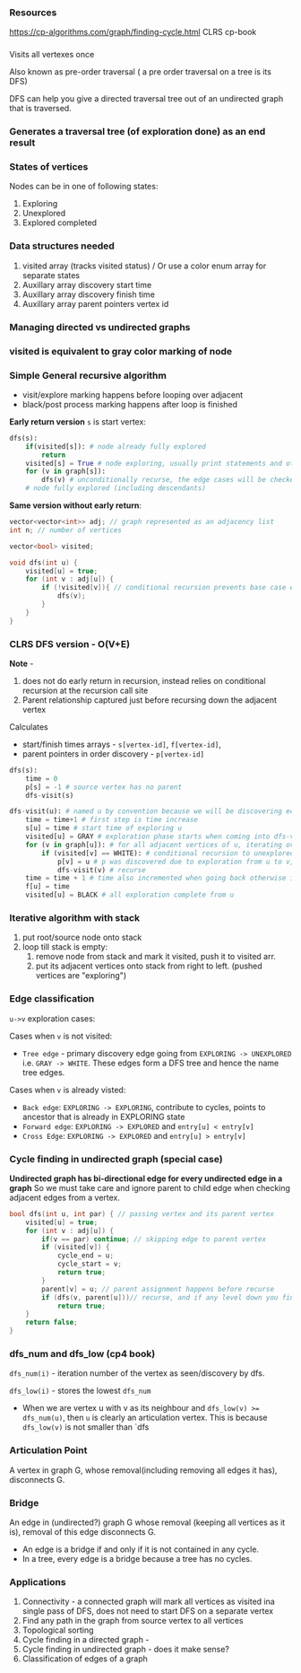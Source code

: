 

### Resources

https://cp-algorithms.com/graph/finding-cycle.html
CLRS
cp-book

### 
Visits all vertexes once

Also known as pre-order traversal ( a pre order traversal on a tree is its DFS)

DFS can help you give a directed traversal tree out of an undirected graph that is traversed.


### Generates a traversal tree (of exploration done) as an end result

### States of vertices
Nodes can be in one of following states:
1. Exploring
2. Unexplored
3. Explored completed

### Data structures needed

1. visited array (tracks visited status) / Or use a color enum array for separate states
2. Auxillary array discovery start time
3. Auxillary array discovery finish time
4. Auxillary array parent pointers vertex id

### Managing directed vs undirected graphs

### visited is equivalent to gray color marking of node


### Simple General recursive algorithm

* visit/explore marking happens before looping over adjacent
* black/post process marking happens after loop is finished

**Early return version**
`s` is start vertex:
```py
dfs(s):
    if(visited[s]): # node already fully explored
        return
    visited[s] = True # node exploring, usually print statements and other first processing stuff goes here
    for (v in graph[s]):
        dfs(v) # unconditionally recurse, the edge cases will be checked via early return
    # node fully explored (including descendants)
```

**Same version without early return**:
```cpp
vector<vector<int>> adj; // graph represented as an adjacency list
int n; // number of vertices

vector<bool> visited;

void dfs(int u) {
    visited[u] = true;
    for (int v : adj[u]) {
        if (!visited[v]){ // conditional recursion prevents base case early return at start of function
            dfs(v);
        }
    }
}
```

### CLRS DFS version - O(V+E)

**Note** -
1. does not do early return in recursion, instead relies on conditional recursion at the recursion call site
2. Parent relationship captured just before recursing down the adjacent vertex
   
Calculates
* start/finish times arrays - `s[vertex-id]`, `f[vertex-id]`, 
* parent pointers in order discovery - `p[vertex-id]`

```py
dfs(s):
    time = 0
    p[s] = -1 # source vertex has no parent
    dfs-visit(s)

dfs-visit(u): # named u by convention because we will be discovering edges from u to v i.e. u -> v
    time = time+1 # first step is time increase
    s[u] = time # start time of exploring u
    visited[u] = GRAY # exploration phase starts when coming into dfs-visit procedure
    for (v in graph[u]): # for all adjacent vertices of u, iterating over all edges from u
        if (visited[v] == WHITE): # conditional recursion to unexplored vertices, since we don't have early return
            p[v] = u # p was discovered due to exploration from u to v, done before recursing
            dfs-visit(v) # recurse
    time = time + 1 # time also incremented when going back otherwise it will have same time as entring/exploring
    f[u] = time
    visited[u] = BLACK # all exploration complete from u
```

### Iterative algorithm with stack

1. put root/source node onto stack
2. loop till stack is empty:
   1. remove node from stack and mark it visited, push it to visited arr.
   2. put its adjacent vertices onto stack from right to left. (pushed vertices are "exploring")

### Edge classification

`u->v` exploration cases:

Cases when `v` is not visited:
* `Tree edge` - primary discovery edge going from `EXPLORING -> UNEXPLORED` i.e. `GRAY -> WHITE`. These edges form a DFS tree and hence the name tree edges.

Cases when `v` is already visted:
* `Back edge`: `EXPLORING -> EXPLORING`, contribute to cycles, points to ancestor that is already in EXPLORING state
* `Forward edge`: `EXPLORING -> EXPLORED` and `entry[u] < entry[v]`
* `Cross Edge`: `EXPLORING -> EXPLORED` and `entry[u] > entry[v]`

### Cycle finding in undirected graph (special case)

**Undirected graph has bi-directional edge for every undirected edge in a graph**
So we must take care and ignore parent to child edge when checking adjacent edges from a vertex.

```cpp
bool dfs(int u, int par) { // passing vertex and its parent vertex
    visited[u] = true;
    for (int v : adj[u]) {
        if(v == par) continue; // skipping edge to parent vertex
        if (visited[v]) {
            cycle_end = u;
            cycle_start = v;
            return true;
        }
        parent[v] = u; // parent assignment happens before recurse
        if (dfs(v, parent[u]))// recurse, and if any level down you find a cycle, whole graph has a cycle
            return true;
    }
    return false;
}
```

### dfs_num and dfs_low (cp4 book)

`dfs_num(i)` - iteration number of the vertex as seen/discovery by dfs.

`dfs_low(i)` - stores the lowest `dfs_num` 

* When we are vertex u with v as its neighbour and `dfs_low(v) >= dfs_num(u)`, then `u` is clearly an articulation vertex. This is because `dfs_low(v)` is not smaller than `dfs

### Articulation Point
A vertex in graph G, whose removal(including removing all edges it has), disconnects G.

### Bridge

An edge in (undirected?) graph G whose removal (keeping all vertices as it is), removal of this edge disconnects G.

* An edge is a bridge if and only if it is not contained in any cycle.
* In a tree, every edge is a bridge because a tree has no cycles.

### Applications

1. Connectivity - a connected graph will mark all vertices as visited ina single pass of DFS, does not need to start DFS on a separate vertex
2. Find any path in the graph from source vertex  to all vertices
3. Topological sorting
4. Cycle finding in a directed graph - 
5. Cycle finding in undirected graph - does it make sense?
6. Classification of edges of a graph


